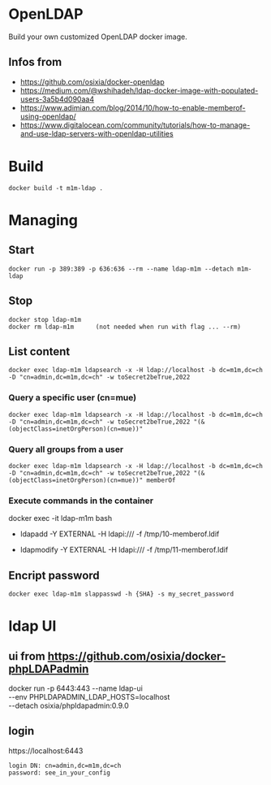 # OpenLDAP

Build your own customized OpenLDAP docker image.

## Infos from
- https://github.com/osixia/docker-openldap
- https://medium.com/@wshihadeh/ldap-docker-image-with-populated-users-3a5b4d090aa4
- https://www.adimian.com/blog/2014/10/how-to-enable-memberof-using-openldap/
- https://www.digitalocean.com/community/tutorials/how-to-manage-and-use-ldap-servers-with-openldap-utilities



# Build
```
docker build -t m1m-ldap .
```


# Managing

## Start
```
docker run -p 389:389 -p 636:636 --rm --name ldap-m1m --detach m1m-ldap
```

## Stop
```
docker stop ldap-m1m
docker rm ldap-m1m      (not needed when run with flag ... --rm)
```

## List content
```
docker exec ldap-m1m ldapsearch -x -H ldap://localhost -b dc=m1m,dc=ch -D "cn=admin,dc=m1m,dc=ch" -w toSecret2beTrue,2022
```

### Query a specific user (cn=mue)
```
docker exec ldap-m1m ldapsearch -x -H ldap://localhost -b dc=m1m,dc=ch -D "cn=admin,dc=m1m,dc=ch" -w toSecret2beTrue,2022 "(&(objectClass=inetOrgPerson)(cn=mue))"
```

### Query all groups from a user
```
docker exec ldap-m1m ldapsearch -x -H ldap://localhost -b dc=m1m,dc=ch -D "cn=admin,dc=m1m,dc=ch" -w toSecret2beTrue,2022 "(&(objectClass=inetOrgPerson)(cn=mue))" memberOf
```

### Execute commands in the container

docker exec -it ldap-m1m bash
 
- ldapadd -Y EXTERNAL -H ldapi:/// -f /tmp/10-memberof.ldif

- ldapmodify -Y EXTERNAL -H ldapi:/// -f /tmp/11-memberof.ldif


## Encript password
```
docker exec ldap-m1m slappasswd -h {SHA} -s my_secret_password
```

# ldap UI

## ui from https://github.com/osixia/docker-phpLDAPadmin

docker run -p 6443:443 --name ldap-ui \
        --env PHPLDAPADMIN_LDAP_HOSTS=localhost \
        --detach osixia/phpldapadmin:0.9.0

## login
https://localhost:6443  
``` 
login DN: cn=admin,dc=m1m,dc=ch
password: see_in_your_config    
```
